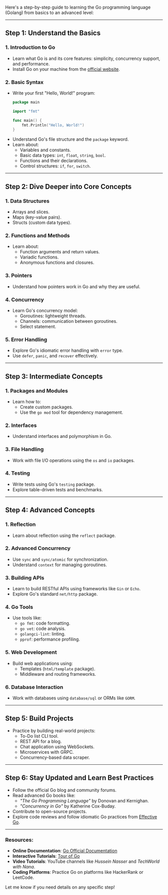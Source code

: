 Here's a step-by-step guide to learning the Go programming language (Golang) from basics to an advanced level:

---

## **Step 1: Understand the Basics**
### 1. **Introduction to Go**
- Learn what Go is and its core features: simplicity, concurrency support, and performance.
- Install Go on your machine from the [official website](https://golang.org/dl/).

### 2. **Basic Syntax**
- Write your first "Hello, World!" program:
  ```go
  package main

  import "fmt"

  func main() {
      fmt.Println("Hello, World!")
  }
  ```
- Understand Go's file structure and the `package` keyword.
- Learn about:
  - Variables and constants.
  - Basic data types: `int`, `float`, `string`, `bool`.
  - Functions and their declarations.
  - Control structures: `if`, `for`, `switch`.

---

## **Step 2: Dive Deeper into Core Concepts**
### 1. **Data Structures**
- Arrays and slices.
- Maps (key-value pairs).
- Structs (custom data types).

### 2. **Functions and Methods**
- Learn about:
  - Function arguments and return values.
  - Variadic functions.
  - Anonymous functions and closures.

### 3. **Pointers**
- Understand how pointers work in Go and why they are useful.

### 4. **Concurrency**
- Learn Go's concurrency model:
  - Goroutines: lightweight threads.
  - Channels: communication between goroutines.
  - Select statement.

### 5. **Error Handling**
- Explore Go's idiomatic error handling with `error` type.
- Use `defer`, `panic`, and `recover` effectively.

---

## **Step 3: Intermediate Concepts**
### 1. **Packages and Modules**
- Learn how to:
  - Create custom packages.
  - Use the `go mod` tool for dependency management.

### 2. **Interfaces**
- Understand interfaces and polymorphism in Go.

### 3. **File Handling**
- Work with file I/O operations using the `os` and `io` packages.

### 4. **Testing**
- Write tests using Go's `testing` package.
- Explore table-driven tests and benchmarks.

---

## **Step 4: Advanced Concepts**
### 1. **Reflection**
- Learn about reflection using the `reflect` package.

### 2. **Advanced Concurrency**
- Use `sync` and `sync/atomic` for synchronization.
- Understand `context` for managing goroutines.

### 3. **Building APIs**
- Learn to build RESTful APIs using frameworks like `Gin` or `Echo`.
- Explore Go's standard `net/http` package.

### 4. **Go Tools**
- Use tools like:
  - `go fmt`: code formatting.
  - `go vet`: code analysis.
  - `golangci-lint`: linting.
  - `pprof`: performance profiling.

### 5. **Web Development**
- Build web applications using:
  - Templates (`html/template` package).
  - Middleware and routing frameworks.

### 6. **Database Interaction**
- Work with databases using `database/sql` or ORMs like `GORM`.

---

## **Step 5: Build Projects**
- Practice by building real-world projects:
  - To-Do list CLI tool.
  - REST API for a blog.
  - Chat application using WebSockets.
  - Microservices with GRPC.
  - Concurrency-based data scraper.

---

## **Step 6: Stay Updated and Learn Best Practices**
- Follow the official Go blog and community forums.
- Read advanced Go books like:
  - *"The Go Programming Language"* by Donovan and Kernighan.
  - *"Concurrency in Go"* by Katherine Cox-Buday.
- Contribute to open-source projects.
- Explore code reviews and follow idiomatic Go practices from [Effective Go](https://golang.org/doc/effective_go).

---

### Resources:
- **Online Documentation**: [Go Official Documentation](https://golang.org/doc/)
- **Interactive Tutorials**: [Tour of Go](https://tour.golang.org/)
- **Video Tutorials**: YouTube channels like *Hussein Nasser* and *TechWorld with Nana*.
- **Coding Platforms**: Practice Go on platforms like HackerRank or LeetCode.

Let me know if you need details on any specific step!